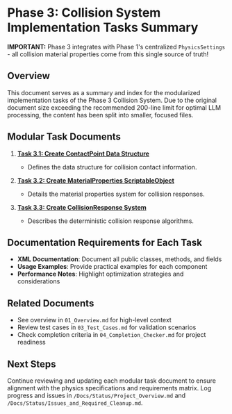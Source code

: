 # Phase 3: Collision System Implementation Tasks Summary

**IMPORTANT:** Phase 3 integrates with Phase 1's centralized `PhysicsSettings` - all collision material properties come from this single source of truth!

## Overview
This document serves as a summary and index for the modularized implementation tasks of the Phase 3 Collision System. Due to the original document size exceeding the recommended 200-line limit for optimal LLM processing, the content has been split into smaller, focused files.

## Modular Task Documents
1. **[Task 3.1: Create ContactPoint Data Structure](Task_3.1_ContactPoint.md)**
   - Defines the data structure for collision contact information.

2. **[Task 3.2: Create MaterialProperties ScriptableObject](Task_3.2_MaterialProperties.md)**
   - Details the material properties system for collision responses.

3. **[Task 3.3: Create CollisionResponse System](Task_3.3_CollisionResponse.md)**
   - Describes the deterministic collision response algorithms.

## Documentation Requirements for Each Task
- **XML Documentation**: Document all public classes, methods, and fields
- **Usage Examples**: Provide practical examples for each component
- **Performance Notes**: Highlight optimization strategies and considerations

## Related Documents
- See overview in `01_Overview.md` for high-level context
- Review test cases in `03_Test_Cases.md` for validation scenarios
- Check completion criteria in `04_Completion_Checker.md` for project readiness

## Next Steps
Continue reviewing and updating each modular task document to ensure alignment with the physics specifications and requirements matrix. Log progress and issues in `/Docs/Status/Project_Overview.md` and `/Docs/Status/Issues_and_Required_Cleanup.md`.
